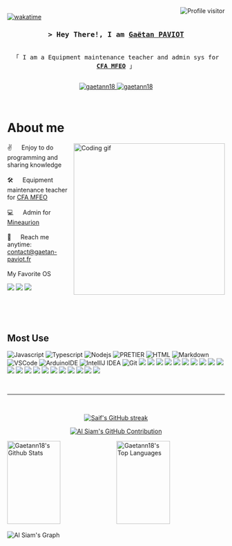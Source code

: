 
<a href="https://komarev.com/ghpvc/?username=gaetann18">
  <img align="right" src="https://komarev.com/ghpvc/?username=gaetann18&label=Visitors&color=0e75b6&style=flat" alt="Profile visitor" />
</a>


[![wakatime](https://wakatime.com/badge/user/eebb3dd8-d9b2-40de-9b88-6fd6cac99dbc.svg)](https://wakatime.com/@eebb3dd8-d9b2-40de-9b88-6fd6cac99dbc)

<!-- Intro  -->
<h3 align="center">
        <samp>&gt; Hey There!, I am
                <b><a target="_blank" href="http://gaetan-paviot.fr/">Gaëtan PAVIOT</a></b>
        </samp>
</h3>


<p align="center"> 
  <samp>
    <br>
    「 I am a Equipment maintenance teacher and admin sys for <b><a target="_blank" href="http://cfa-mfeo.fr">CFA MFEO</a></b></b> 」
    <br>
    <br>
  </samp>
</p>

<p align="center">
 <a href="http://gaetan-paviot.fr/" target="blank">
  <img src="https://img.shields.io/badge/Website-DC143C?style=for-the-badge&logo=medium&logoColor=white" alt="gaetann18" />
 </a>
 <a href="https://www.linkedin.com/in/gaetan-paviot/" target="_blank">
  <img src="https://img.shields.io/badge/LinkedIn-0077B5?style=for-the-badge&logo=linkedin&logoColor=white" alt="gaetann18"/>

  </a> 
</p>
<br />

<!-- About Section -->
 # About me
 
<p>
 <img align="right" width="350" src="https://media1.giphy.com/media/qgQUggAC3Pfv687qPC/giphy.gif" alt="Coding gif" />
  
 ✌️ &emsp; Enjoy to do programming and sharing knowledge <br/><br/>
 🛠️ &emsp; Equipment maintenance teacher for <a target="_blank" href="http://cfa-mfeo.fr">CFA MFEO</a><br/><br/>
 💻 &emsp; Admin for <a target="_blank" href="http://mineaurion.com">Mineaurion</a><br/><br/>
 📧 &emsp; Reach me anytime: contact@gaetan-paviot.fr<br/><br/>
 My Favorite OS

![](https://img.shields.io/badge/Debian-A81D33?style=for-the-badge&logo=debian&logoColor=white)
![](https://img.shields.io/badge/iOS-000000?style=for-the-badge&logo=ios&logoColor=white)
![](https://img.shields.io/badge/WSL-0a97f5?style=for-the-badge&logo=linux&logoColor=white)
</p>

<br/>
<br/>
<br/>

## Most Use
![Javascript](https://img.shields.io/badge/Javascript-F0DB4F?style=for-the-badge&labelColor=black&logo=javascript&logoColor=F0DB4F)
![Typescript](https://img.shields.io/badge/Typescript-007acc?style=for-the-badge&labelColor=black&logo=typescript&logoColor=007acc)
![Nodejs](https://img.shields.io/badge/Nodejs-3C873A?style=for-the-badge&labelColor=black&logo=node.js&logoColor=3C873A)
![PRETIER](https://img.shields.io/badge/prettier-1A2C34?style=for-the-badge&logo=prettier&logoColor=F7BA3E)
![HTML](https://img.shields.io/badge/HTML5-E34F26?style=for-the-badge&logo=html5&logoColor=white)
![Markdown](https://img.shields.io/badge/Markdown-000000?style=for-the-badge&logo=markdown&logoColor=white)
![VSCode](https://img.shields.io/badge/Visual_Studio-0078d7?style=for-the-badge&logo=visual%20studio&logoColor=white)
![ArduinoIDE](https://img.shields.io/badge/Arduino_IDE-00979D?style=for-the-badge&logo=arduino&logoColor=white)
![IntellIJ IDEA](https://img.shields.io/badge/IntelliJ_IDEA-000000.svg?style=for-the-badge&logo=intellij-idea&logoColor=white)
![Git](https://img.shields.io/badge/Git-F05032?style=for-the-badge&logo=git&logoColor=white)
![](https://img.shields.io/badge/Azure_DevOps-0078D7?style=for-the-badge&logo=azure-devops&logoColor=white)
![](https://img.shields.io/badge/GitHub_Actions-2088FF?style=for-the-badge&logo=github-actions&logoColor=white)
![](https://img.shields.io/badge/Google_Cloud-4285F4?style=for-the-badge&logo=google-cloud&logoColor=white)
![](https://img.shields.io/badge/iCloud-3693F3?style=for-the-badge&logo=iCloud&logoColor=white)
![](https://img.shields.io/badge/MySQL-00000F?style=for-the-badge&logo=mysql&logoColor=white)
![](https://img.shields.io/badge/VMware-607078?logo=vmware&logoColor=white&style=for-the-badge)
![](https://img.shields.io/badge/microsoft%20azure-0089D6?style=for-the-badge&logo=microsoft-azure&logoColor=white)
![](https://img.shields.io/badge/Microsoft_Access-A4373A?style=for-the-badge&logo=microsoft-access&logoColor=white)
![](https://img.shields.io/badge/Microsoft_Office-D83B01?style=for-the-badge&logo=microsoft-office&logoColor=white)
![](https://img.shields.io/badge/Trello-0052CC?style=for-the-badge&logo=trello&logoColor=white)
![](https://img.shields.io/badge/Notion-000000?style=for-the-badge&logo=notion&logoColor=white)
![](https://img.shields.io/badge/Google%20Scholar-4285F4?style=for-the-badge&logo=google-scholar&logoColor=white)
![](https://img.shields.io/badge/Adobe%20Creative%20Cloud-DA1F26?style=for-the-badge&logo=Adobe%20Creative%20Cloud&logoColor=white)
![](	https://img.shields.io/badge/Canva-%2300C4CC.svg?&style=for-the-badge&logo=Canva&logoColor=white)
![](https://img.shields.io/badge/Figma-F24E1E?style=for-the-badge&logo=figma&logoColor=white)
![](https://img.shields.io/badge/Krita-203759?style=for-the-badge&logo=krita&logoColor=EEF37B)
![](https://img.shields.io/badge/-Arduino-00979D?style=for-the-badge&logo=Arduino&logoColor=white)
![](https://img.shields.io/badge/docker-%230db7ed.svg?style=for-the-badge&logo=docker&logoColor=white)
![](https://img.shields.io/badge/grafana-%23F46800.svg?style=for-the-badge&logo=grafana&logoColor=white)
![](https://img.shields.io/badge/Prometheus-E6522C?style=for-the-badge&logo=Prometheus&logoColor=white)
![](https://img.shields.io/badge/-RaspberryPi-C51A4A?style=for-the-badge&logo=Raspberry-Pi)



<br/>
<hr/>
<br/>

<p align="center">
  <a href="https://github.com/gaetann18">
    <img src="https://github-readme-streak-stats.herokuapp.com/?user=gaetann18&theme=radical&border=7F3FBF&background=0D1117" alt="Saif's GitHub streak"/>
  </a>
</p>

<p align="center">
  <a href="https://github.com/gaetann18">
    <img src="https://github-profile-summary-cards.vercel.app/api/cards/profile-details?username=gaetann18&theme=radical" alt="Al Siam's GitHub Contribution"/>
  </a>
</p>

<a> 
    <a href="https://github.com/gaetann18"><img alt="Gaetann18's Github Stats" src="https://denvercoder1-github-readme-stats.vercel.app/api?username=gaetann18&show_icons=true&count_private=true&theme=react&border_color=7F3FBF&bg_color=0D1117&title_color=F85D7F&icon_color=F8D866" height="192px" width="49.5%"/></a>
  <a href="https://github.com/gaetann18"><img alt="Gaetann18's Top Languages" src="https://denvercoder1-github-readme-stats.vercel.app/api/top-langs/?username=gaetann18&langs_count=8&layout=compact&theme=react&border_color=7F3FBF&bg_color=0D1117&title_color=F85D7F&icon_color=F8D866" height="192px" width="49.5%"/></a>
  <br/>
</a>


![Al Siam's Graph](https://github-readme-activity-graph.cyclic.app/graph?username=gaetann18&custom_title=Gaëtann18%20GitHub%20Activity%20Graph&bg_color=0D1117&color=7F3FBF&line=7F3FBF&point=7F3FBF&area_color=FFFFFF&title_color=FFFFFF&area=true)
